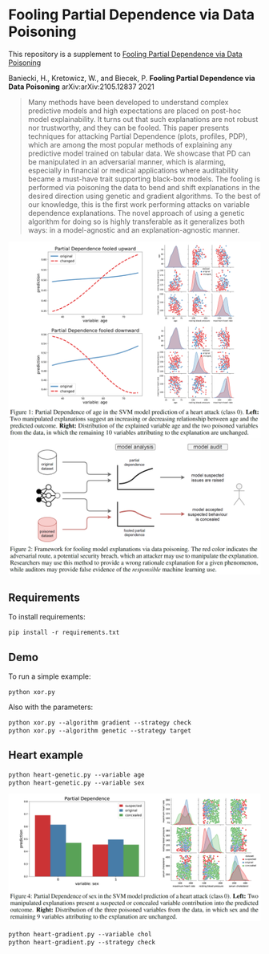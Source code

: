 # Fooling Partial Dependence via Data Poisoning

This repository is a supplement to [Fooling Partial Dependence via Data Poisoning](https://arxiv.org/abs/2105.12837)

Baniecki, H., Kretowicz, W., and Biecek, P. **Fooling Partial Dependence via Data Poisoning** arXiv:arXiv:2105.12837  2021
> Many methods have been developed to understand complex predictive models and high expectations are placed on post-hoc model explainability. It turns out that such explanations are not robust nor trustworthy, and they can be fooled. This paper presents techniques for attacking Partial Dependence (plots, profiles, PDP), which are among the most popular methods of explaining any predictive model trained on tabular data. We showcase that PD can be manipulated in an adversarial manner, which is alarming, especially in financial or medical applications where auditability became a must-have trait supporting black-box models. The fooling is performed via poisoning the data to bend and shift explanations in the desired direction using genetic and gradient algorithms. To the best of our knowledge, this is the first work performing attacks on variable dependence explanations. The novel approach of using a genetic algorithm for doing so is highly transferable as it generalizes both ways: in a model-agnostic and an explanation-agnostic manner.

<p align="center">
  <a href="https://arxiv.org/pdf/2105.12837.pdf">
    <img src="figures/figure1.png">
  </a>
  <a href="https://arxiv.org/pdf/2105.12837.pdf">
    <img src="figures/figure2.png">
  </a>
</p>

## Requirements

To install requirements:

```
pip install -r requirements.txt
```

## Demo

To run a simple example:

```
python xor.py
```

Also with the parameters:

```
python xor.py --algorithm gradient --strategy check 
python xor.py --algorithm genetic --strategy target 
```

## Heart example

```
python heart-genetic.py --variable age
python heart-genetic.py --variable sex
```

<p align="center">
  <a href="https://arxiv.org/pdf/2105.12837.pdf">
    <img src="figures/figure4.png">
  </a>
</p>


```
python heart-gradient.py --variable chol
python heart-gradient.py --strategy check
```

